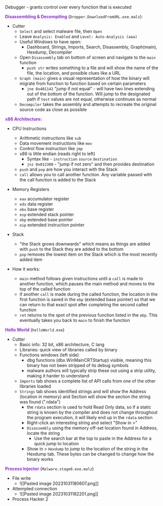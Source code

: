Debugger - grants control over every function that is executed

<span style="color:blueviolet;font-weight:bold">Disassembling & Decompiling</span> (`Dropper.DownloadFromURL.exe.malz`):
- Cutter
	- `Select` and select malware file, then `Open`
	- Leave `Analysis: Enabled` and `Level: Auto-Analysis (aaa)`
	- Useful Windows to have open: 
		- Dashboard, Strings, Imports, Search, Disassembly, Graph(main), Hexdump, Decompiler
	- Open `Disassembly` tab on bottom of screen and navigate to the `main` function
		- `push str` writes something to a file and will show the name of the file, the location, and possible clues like a URL
	- `Graph (main)` gives a visual representation of how the binary will migrate from function to function based on certain parameters
		- `jne 0x401142` "jump if not equal" - will have two lines extending out of the bottom of the function.  Will jump to the designated path if `test` values are not equal, otherwise continues as normal
	- `Decompiler` takes the assembly and attempts to recreate the original source code as close as possible

<span style="color:blueviolet;font-weight:bold">x86 Architecture:</span>
- CPU Instructions
	- Arithmetic instructions like `sub`
	- Data movement instructions like `mov`
	- Control flow instruction like `jmp`
	- x86 is little endian (reads right to left)
		- Syntax like - `instruction` `source` `destination` 
		- `jnz 0x012300` - "jump if not zero" and then provides destination
	- `push` and `pop` are how you interact with the Stack
	- `call` allows you to call another function.  Any variable passed with the call function is added to the Stack
- Memory Registers
	- `eax` accumulator register
	- `edx` data register
	- `ebx` base register
	- `esp` extended stack pointer
	- `ebp` extended base pointer
	- `eip` extended instruction pointer
- Stack
	- "the Stack grows downwards" which means as things are added with `push` to the Stack they are added to the bottom
	- `pop` removes the lowest item on the Stack which is the most recently added item

- How it works:
	- `main` method follows given instructions until a `call` is made to another function, which pauses the main method and moves to the top of the called function
	- if another `call` is made during the called function, the location in the first function is saved in the `ebp` (extended base pointer) so that we can return to that exact spot after completing the second called function
	- `ret` returns to the spot of the previous function listed in the `ebp`.  This eventually takes you back to `main` to finish the function

<span style="color:blueviolet;font-weight:bold">Hello World</span> (`helloWorld.exe`)
 - Cutter
	 - Basic info: 32 bit, x86 architecture, C lang
	 - Libraries: quick view of libraries called by binary
	 - Functions windows (left side)
		 - dbg functions (dbx.WinMainCRTStartup) visible, meaning this binary has not been stripped of its debug symbols
		 - malware authors will typically strip these out using a strip utility, making it harder to understand
	- `Imports` tab shows a complete list of API calls from one of the other libraries loaded
	- `Strings` tab shows identified strings and will show the Address (location in memory) and Section will show the section the string was found (".rdata")
		- the `rdata` section is used to hold Read Only data, so if a static string is known by the compiler and does not change throughout the program execution, it will likely end up in the `rdata` section
		- Right-click an interesting string and select "Show in >"
		- `Disassembly` using the memory off-set location found in Address, locate the string
			- Use the search bar at the top to paste in the Address for a quick jump to location
		- Show in > `Hexdump` to jump to the location of the string in the Hexdump tab.  These bytes can be changed to change how the binary works

<span style="color:blueviolet;font-weight:bold">Process Injector</span> (`Malware.stage0.exe.malz`)
- File write
	- ![[Pasted image 20231031180607.png]]
- Attempted connection
	- ![[Pasted image 20231031182201.png]]
- Process Hacker 2